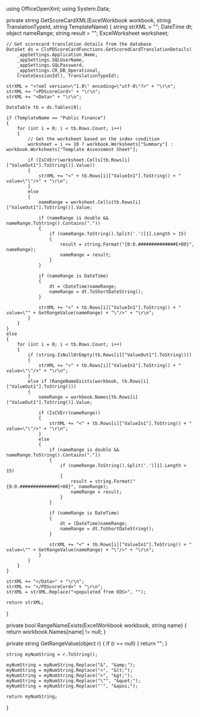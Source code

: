 using OfficeOpenXml;
using System.Data;

private string GetScoreCardXML(ExcelWorkbook workbook, string TranslationTypeId, string TemplateName)
{
    string strXML = "";
    DateTime dt;
    object nameRange;
    string result = "";
    ExcelWorksheet worksheet;

    // Get scorecard translation details from the database
    DataSet ds = ClsPDScoreCardFunctions.GetScoredCardTranslationDetails(
        _appSettings.Application_Name,
        _appSettings.SQLUserName,
        _appSettings.SQLPassword,
        _appSettings.CR_DB_Operational,
        CreateSessionId(), TranslationTypeId);

    strXML = "<?xml version=\"1.0\" encoding=\"utf-8\"?>" + "\r\n";
    strXML += "<PDScoreCord>" + "\r\n";
    strXML += "<Data>" + "\r\n";

    DataTable tb = ds.Tables[0];

    if (TemplateName == "Public Finance")
    {
        for (int i = 0; i < tb.Rows.Count; i++)
        {
            // Get the worksheet based on the index condition
            worksheet = i <= 10 ? workbook.Worksheets["Summary"] : workbook.Worksheets["Template Assessment Sheet"];

            if (IsCVErr(worksheet.Cells[tb.Rows[i]["ValueOut1"].ToString()].Value))
            {
                strXML += "<" + tb.Rows[i]["ValueIn1"].ToString() + " value=\"\"/>" + "\r\n";
            }
            else
            {
                nameRange = worksheet.Cells[tb.Rows[i]["ValueOut1"].ToString()].Value;

                if (nameRange is double && nameRange.ToString().Contains("."))
                {
                    if (nameRange.ToString().Split('.')[1].Length > 15)
                    {
                        result = string.Format("{0:0.##############E+00}", nameRange);
                        nameRange = result;
                    }
                }

                if (nameRange is DateTime)
                {
                    dt = (DateTime)nameRange;
                    nameRange = dt.ToShortDateString();
                }

                strXML += "<" + tb.Rows[i]["ValueIn1"].ToString() + " value=\"" + GetRangeValue(nameRange) + "\"/>" + "\r\n";
            }
        }
    }
    else
    {
        for (int i = 0; i < tb.Rows.Count; i++)
        {
            if (string.IsNullOrEmpty(tb.Rows[i]["ValueOut1"].ToString()))
            {
                strXML += "<" + tb.Rows[i]["ValueIn1"].ToString() + " value=\"\"/>" + "\r\n";
            }
            else if (RangeNameExists(workbook, tb.Rows[i]["ValueOut1"].ToString()))
            {
                nameRange = workbook.Names[tb.Rows[i]["ValueOut1"].ToString()].Value;

                if (IsCVErr(nameRange))
                {
                    strXML += "<" + tb.Rows[i]["ValueIn1"].ToString() + " value=\"\"/>" + "\r\n";
                }
                else
                {
                    if (nameRange is double && nameRange.ToString().Contains("."))
                    {
                        if (nameRange.ToString().Split('.')[1].Length > 15)
                        {
                            result = string.Format("{0:0.##############E+00}", nameRange);
                            nameRange = result;
                        }
                    }

                    if (nameRange is DateTime)
                    {
                        dt = (DateTime)nameRange;
                        nameRange = dt.ToShortDateString();
                    }

                    strXML += "<" + tb.Rows[i]["ValueIn1"].ToString() + " value=\"" + GetRangeValue(nameRange) + "\"/>" + "\r\n";
                }
            }
        }
    }

    strXML += "</Data>" + "\r\n";
    strXML += "</PDScoreCord>" + "\r\n";
    strXML = strXML.Replace("<populated from EDS>", "");

    return strXML;
}

private bool RangeNameExists(ExcelWorkbook workbook, string name)
{
    return workbook.Names[name] != null;
}

private string GetRangeValue(object r)
{
    if (r == null)
    {
        return "";
    }

    string myNumString = r.ToString();

    myNumString = myNumString.Replace("&", "&amp;");
    myNumString = myNumString.Replace("<", "&lt;");
    myNumString = myNumString.Replace(">", "&gt;");
    myNumString = myNumString.Replace("\"", "&quot;");
    myNumString = myNumString.Replace("'", "&apos;");

    return myNumString;
}
